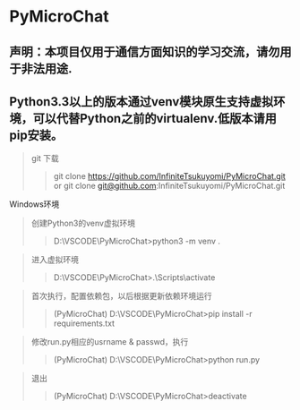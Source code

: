# PyMicroChat

## 声明：本项目仅用于通信方面知识的学习交流，请勿用于非法用途.  

## Python3.3以上的版本通过venv模块原生支持虚拟环境，可以代替Python之前的virtualenv.低版本请用pip安装。

> git 下载
>>    git clone https://github.com/InfiniteTsukuyomi/PyMicroChat.git  
>>    or git clone git@github.com:InfiniteTsukuyomi/PyMicroChat.git  

Windows环境
> 创建Python3的venv虚拟环境
>> D:\VSCODE\PyMicroChat>python3 -m venv .

> 进入虚拟环境
>> D:\VSCODE\PyMicroChat>.\Scripts\activate

> 首次执行，配置依赖包，以后根据更新依赖环境运行
>> (PyMicroChat) D:\VSCODE\PyMicroChat>pip install -r requirements.txt

> 修改run.py相应的usrname & passwd，执行
>> (PyMicroChat) D:\VSCODE\PyMicroChat>python run.py

> 退出
>> (PyMicroChat) D:\VSCODE\PyMicroChat>deactivate